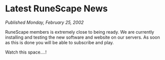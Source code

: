 # Latest RuneScape News
*Published Monday, February 25, 2002*

RuneScape members is extremely close to being ready. We are currently installing and testing the new software and website on our servers. As soon as this is done you will be able to subscribe and play.

Watch this space....!
